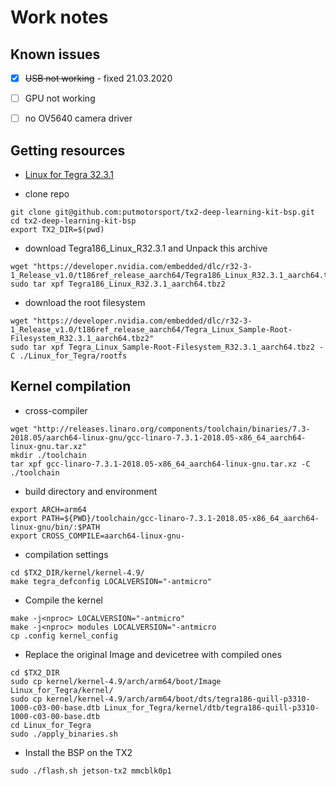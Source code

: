 # Work notes

## Known issues
- [X] <s>USB not working</s> - fixed 21.03.2020
- [ ] GPU not working
- [ ] no OV5640 camera driver



## Getting resources
* [Linux for Tegra 32.3.1](https://developer.nvidia.com/embedded/linux-tegra)

* clone repo  
```
git clone git@github.com:putmotorsport/tx2-deep-learning-kit-bsp.git
cd tx2-deep-learning-kit-bsp
export TX2_DIR=$(pwd)
```

* download Tegra186_Linux_R32.3.1 and Unpack this archive  
```
wget "https://developer.nvidia.com/embedded/dlc/r32-3-1_Release_v1.0/t186ref_release_aarch64/Tegra186_Linux_R32.3.1_aarch64.tbz2"  
sudo tar xpf Tegra186_Linux_R32.3.1_aarch64.tbz2
```

* download the root filesystem
```
wget "https://developer.nvidia.com/embedded/dlc/r32-3-1_Release_v1.0/t186ref_release_aarch64/Tegra_Linux_Sample-Root-Filesystem_R32.3.1_aarch64.tbz2"
sudo tar xpf Tegra_Linux_Sample-Root-Filesystem_R32.3.1_aarch64.tbz2 -C ./Linux_for_Tegra/rootfs
```

## Kernel compilation
* cross-compiler
```
wget "http://releases.linaro.org/components/toolchain/binaries/7.3-2018.05/aarch64-linux-gnu/gcc-linaro-7.3.1-2018.05-x86_64_aarch64-linux-gnu.tar.xz"
mkdir ./toolchain
tar xpf gcc-linaro-7.3.1-2018.05-x86_64_aarch64-linux-gnu.tar.xz -C ./toolchain
```

* build directory and environment
```
export ARCH=arm64
export PATH=${PWD}/toolchain/gcc-linaro-7.3.1-2018.05-x86_64_aarch64-linux-gnu/bin/:$PATH
export CROSS_COMPILE=aarch64-linux-gnu-
```

* compilation settings
```
cd $TX2_DIR/kernel/kernel-4.9/
make tegra_defconfig LOCALVERSION="-antmicro"
```

* Compile the kernel
```
make -j<nproc> LOCALVERSION="-antmicro"
make -j<nproc> modules LOCALVERSION="-antmicro
cp .config kernel_config
```

* Replace the original Image and devicetree with compiled ones
```
cd $TX2_DIR
sudo cp kernel/kernel-4.9/arch/arm64/boot/Image Linux_for_Tegra/kernel/
sudo cp kernel/kernel-4.9/arch/arm64/boot/dts/tegra186-quill-p3310-1000-c03-00-base.dtb Linux_for_Tegra/kernel/dtb/tegra186-quill-p3310-1000-c03-00-base.dtb
cd Linux_for_Tegra
sudo ./apply_binaries.sh
```

* Install the BSP on the TX2
```
sudo ./flash.sh jetson-tx2 mmcblk0p1
```
